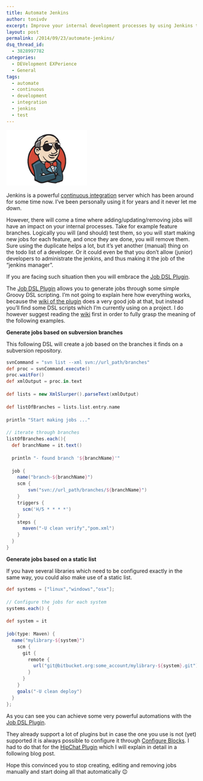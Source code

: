 ```yaml
---
title: Automate Jenkins
author: tonivdv
excerpt: Improve your internal development processes by using Jenkins together with the Job DSL Plugin
layout: post
permalink: /2014/09/23/automate-jenkins/
dsq_thread_id:
  - 3828997782
categories:
  - DEVelopment EXPerience
  - General
tags:
  - automate
  - continuous
  - development
  - integration
  - jenkins
  - test
---
```

<img class="alignright" style="border: 0;" src="/images/posts/2014/jenkinsci-cool.png" alt="jenkins is cool" width="214" height="147" />

Jenkins is a powerful <a title="continuous integration" href="http://en.wikipedia.org/wiki/Continuous_integration" target="_blank">continuous integration</a> server which has been around for some time now. I&#8217;ve been personally using it for years and it never let me down.

However, there will come a time where adding/updating/removing jobs will have an impact on your internal processes. Take for example feature branches. Logically you will (and should) test them, so you will start making new jobs for each feature, and once they are done, you will remove them. Sure using the duplicate helps a lot, but it&#8217;s yet another (manual) thing on the todo list of a developer. Or it could even be that you don&#8217;t allow (junior) developers to administrate the jenkins, and thus making it the job of the &#8220;jenkins manager&#8221;.

If you are facing such situation then you will embrace the <a title="Job DSL Plugin" href="https://wiki.jenkins-ci.org/display/JENKINS/Job+DSL+Plugin" target="_blank">Job DSL Plugin</a>.

The <a title="Job DSL Plugin" href="https://wiki.jenkins-ci.org/display/JENKINS/Job+DSL+Plugin" target="_blank">Job DSL Plugin</a> allows you to generate jobs through some simple Groovy DSL scripting. I&#8217;m not going to explain here how everything works, because the <a title="wiki" href="https://github.com/jenkinsci/job-dsl-plugin/wiki" target="_blank">wiki of the plugin</a> does a very good job at that, but instead you&#8217;ll find some DSL scripts which I&#8217;m currently using on a project. I do however suggest reading the <a title="wiki" href="https://github.com/jenkinsci/job-dsl-plugin/wiki" target="_blank">wiki</a> first in order to fully grasp the meaning of the following examples.

**Generate jobs based on subversion branches**

This following DSL will create a job based on the branches it finds on a subversion repository.

```groovy
svnCommand = "svn list --xml svn://url_path/branches"
def proc = svnCommand.execute()
proc.waitFor()
def xmlOutput = proc.in.text

def lists = new XmlSlurper().parseText(xmlOutput)

def listOfBranches = lists.list.entry.name

println "Start making jobs ..."

// iterate through branches
listOfBranches.each(){
  def branchName = it.text()

  println "- found branch '${branchName}'"

  job {
    name("branch-${branchName}")
    scm {
        svn("svn://url_path/branches/${branchName}")
    }
    triggers {
      scm('H/5 * * * *')
    }
    steps {
      maven("-U clean verify","pom.xml")
    }
  }
}
```

**Generate jobs based on a static list**

If you have several libraries which need to be configured exactly in the same way, you could also make use of a static list.

```groovy
def systems = ["linux","windows","osx"];

// Configure the jobs for each system
systems.each() {

def system = it

job(type: Maven) {
  name("mylibrary-${system}")
    scm {
      git {
        remote {
          url("git@bitbucket.org:some_account/mylibrary-${system}.git")
        }
      }
    }
    goals("-U clean deploy")
  }
};
```

As you can see you can achieve some very powerful automations with the <a title="Job DSL Plugin" href="https://wiki.jenkins-ci.org/display/JENKINS/Job+DSL+Plugin" target="_blank">Job DSL Plugin</a>.

They already support a lot of plugins but in case the one you use is not (yet) supported it is always possible to configure it through <a title="Configure Blocks" href="https://github.com/jenkinsci/job-dsl-plugin/wiki/The-Configure-Block" target="_blank">Configure Blocks</a>. I had to do that for the <a title="HipChat Plugin" href="https://wiki.jenkins-ci.org/display/JENKINS/HipChat+Plugin" target="_blank">HipChat Plugin</a> which I will explain in detail in a following blog post.

Hope this convinced you to stop creating, editing and removing jobs manually and start doing all that automatically 😉